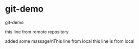 # git-demo
git-demo

this line from remote repository

added some massage/nThis line from local
this line is from local
